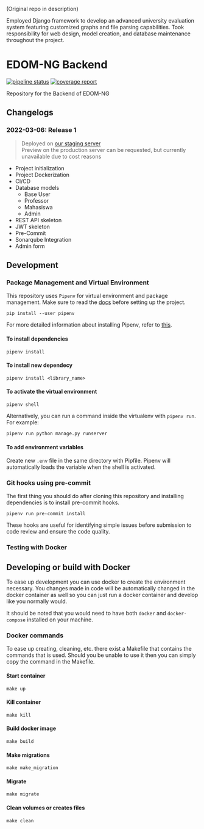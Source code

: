 (Original repo in description)

Employed Django framework to develop an advanced university evaluation system featuring customized graphs and file parsing capabilities. Took responsibility for web design, model creation, and database maintenance throughout the project.



# EDOM-NG Backend

[![pipeline status](https://gitlab.com/semoga-ppl-a/edom-backend/badges/main/pipeline.svg)](https://gitlab.cs.ui.ac.id/semoga-ppl-a/edom-backend/-/commits/main) [![coverage report](https://gitlab.com/semoga-ppl-a/edom-backend/badges/main/coverage.svg)](https://gitlab.ui.ac.id/semoga-ppl-a/edom-backend/-/commits/main)

Repository for the Backend of EDOM-NG

## Changelogs

### 2022-03-06: Release 1
> Deployed on [our staging server](http://staging.edom-ng.franciswibisono.com/api)<br>
> Preview on the production server can be requested, but currently unavailable due to cost reasons
- Project initialization
- Project Dockerization
- CI/CD
- Database models
    - Base User
    - Professor
    - Mahasiswa
    - Admin
- REST API skeleton
- JWT skeleton
- Pre-Commit
- Sonarqube Integration
- Admin form

## Development

### Package Management and Virtual Environment

This repository uses `Pipenv` for virtual environment and package management. Make sure to read the [docs](https://pipenv.pypa.io/en/latest/) before setting up the project.

```
pip install --user pipenv
```

For more detailed information about installing Pipenv, refer to [this](https://pipenv.pypa.io/en/latest/install/#installing-pipenv).

#### To install dependencies

```
pipenv install
```

#### To install new dependecy

```
pipenv install <library_name>
```

#### To activate the virtual environment

```
pipenv shell
```

Alternatively, you can run a command inside the virtualenv with `pipenv run`. For example:

```
pipenv run python manage.py runserver
```

#### To add environment variables

Create new `.env` file in the same directory with Pipfile. Pipenv will automatically loads the variable when the shell is activated.

### Git hooks using pre-commit

The first thing you should do after cloning this repository and installing dependencies is to install pre-commit hooks.

```
pipenv run pre-commit install
```

These hooks are useful for identifying simple issues before submission to code review and ensure the code quality.

### Testing with Docker
## Developing or build with Docker

To ease up development you can use docker to create the environment necessary. You changes made in code will be automatically changed in the docker container as well so you can just run a docker container and develop like you normally would.

It should be noted that you would need to have both `docker` and `docker-compose` installed on your machine.

### Docker commands

To ease up creating, cleaning, etc. there exist a Makefile that contains the commands that is used. Should you be unable to use it then you can simply copy the command in the Makefile.

#### Start container

```
make up
```

#### Kill container

```
make kill
```

#### Build docker image

```
make build
```

#### Make migrations

```
make make_migration
```

#### Migrate

```
make migrate
```

#### Clean volumes or creates files

```
make clean
```
